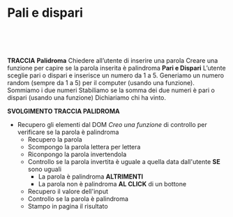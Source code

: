 # Pali e dispari

<br>
<br>
<br>

**TRACCIA**
**Palidroma**
Chiedere all’utente di inserire una parola
Creare una funzione per capire se la parola inserita è palindroma
**Pari e Dispari**
L’utente sceglie pari o dispari e inserisce un numero da 1 a 5.
Generiamo un numero random (sempre da 1 a 5) per il computer (usando una funzione).
Sommiamo i due numeri
Stabiliamo se la somma dei due numeri è pari o dispari (usando una funzione)
Dichiariamo chi ha vinto.


**SVOLGIMENTO TRACCIA PALIDROMA**

- Recupero gli elementi dal DOM
*Creo una funzione* di controllo per verificare se la parola è palindroma
  - Recupero la parola 
  - Scompongo la parola lettera per lettera 
  - Riconpongo la parola invertendola
  - Controllo se la parola invertita è uguale a quella data dall'utente
  **SE** sono uguali 
    - La parola è palindroma
  **ALTRIMENTI**
    - La parola non è palindroma 
**AL CLICK** di un bottone 
  - Recupero il valore dell'input 
  - Controllo se la parola è palindroma
  - Stampo in pagina il risultato 